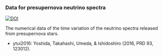 ### Data for presupernova neutrino spectra

[![DOI](https://zenodo.org/badge/260145148.svg)](https://zenodo.org/badge/latestdoi/260145148)

The numerical data of the time variation of the neutrino spectra
released from presupernova stars.


- ytui2016: Yoshida, Takahashi, Umeda, & Ishidoshiro (2016, PRD 93, 123012).

